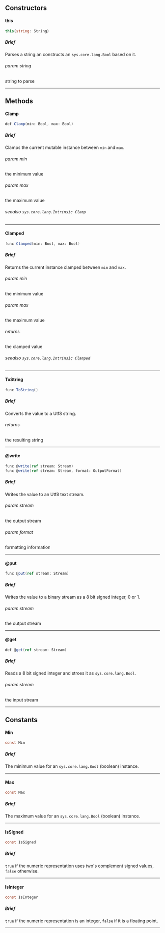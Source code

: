 Constructors
---

#### this

```C#
this{string: String}
```

##### Brief
Parses a string an constructs an `sys.core.lang.Bool` based on it.

###### param string
string to parse
***

Methods
---

#### Clamp

```C#
def Clamp(min: Bool, max: Bool)
```

##### Brief
Clamps the current mutable instance between `min` and `max`.

###### param min
the minimum value
###### param max
the maximum value
###### seealso `sys.core.lang.Intrinsic Clamp`
***

#### Clamped

```C#
func Clamped(min: Bool, max: Bool)
```

##### Brief
Returns the current instance clamped between `min` and `max`.

###### param min
the minimum value
###### param max
the maximum value
###### returns
the clamped value
###### seealso `sys.core.lang.Intrinsic Clamped`
***

#### ToString

```C#
func ToString()
```

##### Brief
Converts the value to a Utf8 string.

###### returns
the resulting string
***

#### @write

```C#
func @write(ref stream: Stream)
func @write(ref stream: Stream, format: OutputFormat)
```

##### Brief
Writes the value to an Utf8 text stream.

###### param stream
the output stream
###### param format
formatting information
***

#### @put

```C#
func @put(ref stream: Stream)
```

##### Brief
Writes the value to a binary stream as a 8 bit signed integer, 0 or 1.

###### param stream
the output stream
***

#### @get

```C#
def @get(ref stream: Stream)
```

##### Brief
Reads a 8 bit signed integer and stroes it as `sys.core.lang.Bool`.

###### param stream
the input stream
***

Constants
---

#### Min

```C#
const Min
```

##### Brief
The minimum value for an `sys.core.lang.Bool` (boolean) instance.

***

#### Max

```C#
const Max
```

##### Brief
The maximum value for an `sys.core.lang.Bool` (boolean) instance.

***

#### IsSigned

```C#
const IsSigned
```

##### Brief
`true` if the numeric representation uses two's complement signed values, `false` otherwise.

***

#### IsInteger

```C#
const IsInteger
```

##### Brief
`true` if the numeric representation is an integer, `false` if it is a floating point.

***

